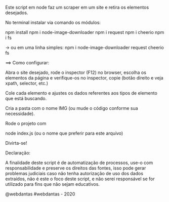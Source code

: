 Este script em node faz um scraper em um site e retira os elementos desejados.

No terminal instalar via comando os módulos:

npm install
npm i node-image-downloader
npm i request
npm i cheerio
npm i fs 

-> ou em uma linha simples:
npm i node-image-downloader request cheerio fs

==> Como configurar:

Abra o site desejado, rode o inspector (F12) no browser, escolha os elementos da página e verifique-os no inspector, copie (botão direito e veja xpath, selector, etc.)

Cole cada elemento e ajustes os dados referentes aos tipos de elemento que está buscando.

Cria a pasta com o nome IMG (ou mude o código conforme sua necessidade).

Rode o projeto com 

node index.js (ou o nome que preferir para este arquivo)

Divirta-se! 

Declaração:

A finalidade deste script é de automatização de processos, use-o com responsabilidade e preserve os direitos das fontes, isso pode gerar problemas judiciais caso não tenha autorização de uso dos dados extraídos, não é este o foco deste script, e não serei responsável se for utilizado para fins que não sejam educativos.


@webdantas #webdantas - 2020

